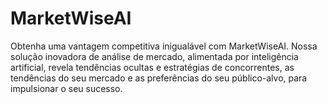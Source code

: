 # MarketWiseAI
Obtenha uma vantagem competitiva inigualável com MarketWiseAI. Nossa solução inovadora de análise de mercado, alimentada por inteligência artificial, revela tendências ocultas e estratégias de concorrentes, as tendências do seu mercado e as preferências do seu público-alvo, para impulsionar o seu sucesso.
